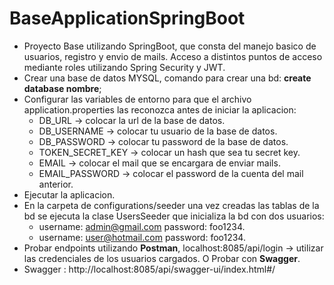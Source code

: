 # BaseApplicationSpringBoot

* Proyecto Base utilizando SpringBoot, que consta del manejo basico de usuarios, registro y envio de mails. Acceso a distintos puntos de acceso mediante roles utilizando Spring Security y JWT.
* Crear una base de datos MYSQL, comando para crear una bd: **create database nombre**;
* Configurar las variables de entorno para que el archivo application.properties las reconozca antes de iniciar la aplicacion:
  * DB_URL -> colocar la url de la base de datos.
  * DB_USERNAME -> colocar tu usuario de la base de datos.
  * DB_PASSWORD -> colocar tu password de la base de datos.
  * TOKEN_SECRET_KEY -> colocar un hash que sea tu secret key.
  * EMAIL -> colocar el mail que se encargara de enviar mails.
  * EMAIL_PASSWORD -> colocar el password de la cuenta del mail anterior.
* Ejecutar la aplicacion.
* En la carpeta de configurations/seeder una vez creadas las tablas de la bd se ejecuta la clase UsersSeeder que inicializa la bd con dos usuarios:
  * username: admin@gmail.com password: foo1234.
  * username: user@hotmail.com password: foo1234.
* Probar endpoints utilizando **Postman**, localhost:8085/api/login -> utilizar las credenciales de los usuarios cargados. O Probar con **Swagger**. 
* Swagger : http://localhost:8085/api/swagger-ui/index.html#/
